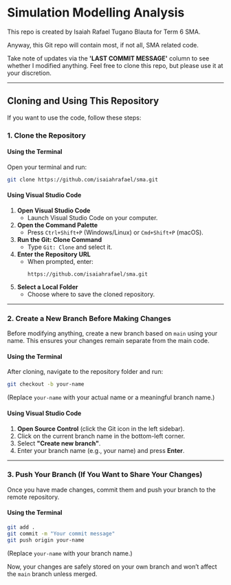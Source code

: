 # Simulation Modelling Analysis
This repo is created by Isaiah Rafael Tugano Blauta for Term 6 SMA.

Anyway, this Git repo will contain most, if not all, SMA related code.

Take note of updates via the **'LAST COMMIT MESSAGE'** column to see whether I modified anything.
Feel free to clone this repo, but please use it at your discretion.

---

## Cloning and Using This Repository

If you want to use the code, follow these steps:

### 1. Clone the Repository

#### Using the Terminal

Open your terminal and run:

```sh
git clone https://github.com/isaiahrafael/sma.git
```

#### Using Visual Studio Code

1. **Open Visual Studio Code**
   - Launch Visual Studio Code on your computer.
2. **Open the Command Palette**
   - Press `Ctrl+Shift+P` (Windows/Linux) or `Cmd+Shift+P` (macOS).
3. **Run the Git: Clone Command**
   - Type `Git: Clone` and select it.
4. **Enter the Repository URL**
   - When prompted, enter:
     ```
     https://github.com/isaiahrafael/sma.git
     ```
5. **Select a Local Folder**
   - Choose where to save the cloned repository.

---

### 2. Create a New Branch Before Making Changes

Before modifying anything, create a new branch based on `main` using your name. This ensures your changes remain separate from the main code.

#### Using the Terminal

After cloning, navigate to the repository folder and run:

```sh
git checkout -b your-name
```

(Replace `your-name` with your actual name or a meaningful branch name.)

#### Using Visual Studio Code

1. **Open Source Control** (click the Git icon in the left sidebar).
2. Click on the current branch name in the bottom-left corner.
3. Select **"Create new branch"**.
4. Enter your branch name (e.g., your name) and press **Enter**.

---

### 3. Push Your Branch (If You Want to Share Your Changes)

Once you have made changes, commit them and push your branch to the remote repository.

#### Using the Terminal

```sh
git add .
git commit -m "Your commit message"
git push origin your-name
```

(Replace `your-name` with your branch name.)

Now, your changes are safely stored on your own branch and won’t affect the `main` branch unless merged.
